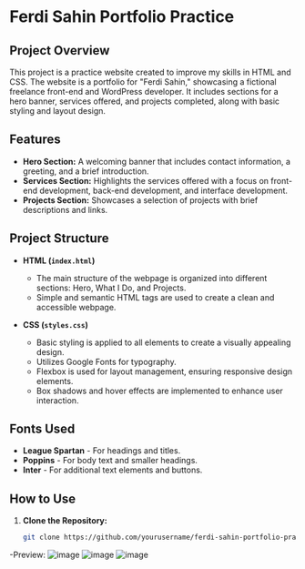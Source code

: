 # Ferdi Sahin Portfolio Practice

## Project Overview

This project is a practice website created to improve my skills in HTML and CSS. The website is a portfolio for "Ferdi Sahin," showcasing a fictional freelance front-end and WordPress developer. It includes sections for a hero banner, services offered, and projects completed, along with basic styling and layout design.

## Features

- **Hero Section:** A welcoming banner that includes contact information, a greeting, and a brief introduction.
- **Services Section:** Highlights the services offered with a focus on front-end development, back-end development, and interface development.
- **Projects Section:** Showcases a selection of projects with brief descriptions and links.

## Project Structure

- **HTML (`index.html`)**
  - The main structure of the webpage is organized into different sections: Hero, What I Do, and Projects.
  - Simple and semantic HTML tags are used to create a clean and accessible webpage.
  
- **CSS (`styles.css`)**
  - Basic styling is applied to all elements to create a visually appealing design.
  - Utilizes Google Fonts for typography.
  - Flexbox is used for layout management, ensuring responsive design elements.
  - Box shadows and hover effects are implemented to enhance user interaction.

## Fonts Used

- **League Spartan** - For headings and titles.
- **Poppins** - For body text and smaller headings.
- **Inter** - For additional text elements and buttons.

## How to Use

1. **Clone the Repository:**
   ```bash
   git clone https://github.com/yourusername/ferdi-sahin-portfolio-practice.git


-Preview:
![image](https://github.com/user-attachments/assets/a96599fc-e971-4703-aea9-74193129d4f2)
![image](https://github.com/user-attachments/assets/dec39436-ea5e-4c1d-855e-bc15348a1160)
![image](https://github.com/user-attachments/assets/20b79e0b-51f3-47d1-8bf2-a2bda99a8f9b)

